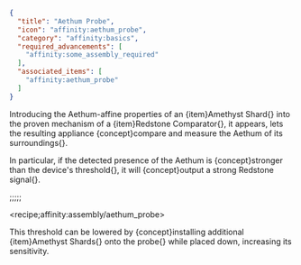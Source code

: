 ```json
{
  "title": "Aethum Probe",
  "icon": "affinity:aethum_probe",
  "category": "affinity:basics",
  "required_advancements": [
    "affinity:some_assembly_required"
  ],
  "associated_items": [
    "affinity:aethum_probe"
  ]
}
```

Introducing the Aethum-affine properties of an {item}Amethyst Shard{} into the proven mechanism of a {item}Redstone
Comparator{}, it appears, lets the resulting appliance {concept}compare and measure the Aethum of its surroundings{}.


In particular, if the detected presence of the Aethum is {concept}stronger than the device's threshold{}, it will 
{concept}output a strong Redstone signal{}.

;;;;;

<recipe;affinity:assembly/aethum_probe>

This threshold can be lowered by {concept}installing additional {item}Amethyst Shards{} onto the probe{} while placed down, 
increasing its sensitivity.